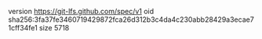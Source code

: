 version https://git-lfs.github.com/spec/v1
oid sha256:3fa37fe3460719429872fca26d312b3c4da4c230abb28429a3ecae71cff34fe1
size 5718
